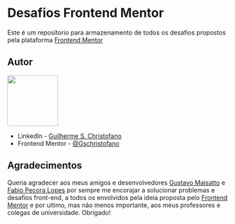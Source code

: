 # Desafios Frontend Mentor 

Este é um repositorio para armazenamento de todos os desafios propostos pela plataforma [Frontend Mentor](https://www.frontendmentor.io/challenges/)


## Autor

<img src="https://avatars.githubusercontent.com/u/101649942?s=400&u=6e63ac2614368efd58ac9192d1344b4f15660179&v=4" width=115><br>

- LinkedIn - [Guilherme S. Christofano](https://www.linkedin.com/in/guilherme-christofano/)
- Frontend Mentor - [@Gschristofano](https://www.frontendmentor.io/profile/Gschristofano)

## Agradecimentos

Queria agradecer aos meus amigos e desenvolvedores [Gustavo Maisatto](https://github.com/gustavomaisatto) e [Fabio Pecora Lopes](https://www.linkedin.com/in/fabio-dominicheli-pecora-lopes/) por sempre me encorajar a solucionar problemas e desafios front-end, a todos os envolvidos pela ideia proposta pelo [Frontend Mentor](https://www.frontendmentor.io/) e por ultimo, mas não menos importante, aos meus professores e colegas de universidade. Obrigado!

